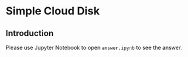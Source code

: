 # Simple Cloud Disk

## Introduction

Please use Jupyter Notebook to open `answer.ipynb` to see the answer.